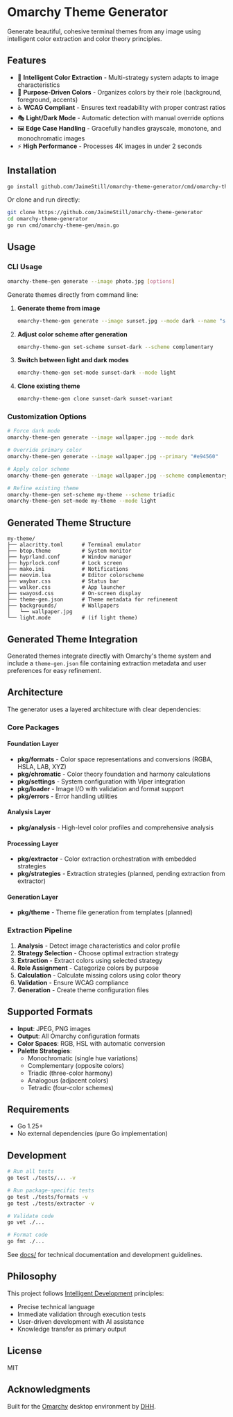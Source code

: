 # Omarchy Theme Generator

Generate beautiful, cohesive terminal themes from any image using intelligent color extraction and color theory principles.

## Features

- 🎨 **Intelligent Color Extraction** - Multi-strategy system adapts to image characteristics
- 🎯 **Purpose-Driven Colors** - Organizes colors by their role (background, foreground, accents)
- ♿ **WCAG Compliant** - Ensures text readability with proper contrast ratios  
- 🎭 **Light/Dark Mode** - Automatic detection with manual override options
- 🖼️ **Edge Case Handling** - Gracefully handles grayscale, monotone, and monochromatic images
- ⚡ **High Performance** - Processes 4K images in under 2 seconds

## Installation

```bash
go install github.com/JaimeStill/omarchy-theme-generator/cmd/omarchy-theme-gen@latest
```

Or clone and run directly:

```bash
git clone https://github.com/JaimeStill/omarchy-theme-generator
cd omarchy-theme-generator
go run cmd/omarchy-theme-gen/main.go
```

## Usage

### CLI Usage

```bash
omarchy-theme-gen generate --image photo.jpg [options]
```

Generate themes directly from command line:

1. **Generate theme from image**
   ```bash
   omarchy-theme-gen generate --image sunset.jpg --mode dark --name "sunset-dark"
   ```

2. **Adjust color scheme after generation**
   ```bash
   omarchy-theme-gen set-scheme sunset-dark --scheme complementary
   ```

3. **Switch between light and dark modes**
   ```bash
   omarchy-theme-gen set-mode sunset-dark --mode light
   ```

4. **Clone existing theme**
   ```bash
   omarchy-theme-gen clone sunset-dark sunset-variant
   ```

### Customization Options

```bash
# Force dark mode
omarchy-theme-gen generate --image wallpaper.jpg --mode dark

# Override primary color
omarchy-theme-gen generate --image wallpaper.jpg --primary "#e94560"

# Apply color scheme
omarchy-theme-gen generate --image wallpaper.jpg --scheme complementary

# Refine existing theme
omarchy-theme-gen set-scheme my-theme --scheme triadic
omarchy-theme-gen set-mode my-theme --mode light
```

## Generated Theme Structure

```
my-theme/
├── alacritty.toml      # Terminal emulator
├── btop.theme          # System monitor
├── hyprland.conf       # Window manager
├── hyprlock.conf       # Lock screen
├── mako.ini            # Notifications
├── neovim.lua          # Editor colorscheme
├── waybar.css          # Status bar
├── walker.css          # App launcher
├── swayosd.css         # On-screen display
├── theme-gen.json      # Theme metadata for refinement
├── backgrounds/        # Wallpapers
│   └── wallpaper.jpg
└── light.mode          # (if light theme)
```

## Generated Theme Integration

Generated themes integrate directly with Omarchy's theme system and include a `theme-gen.json` file containing extraction metadata and user preferences for easy refinement.

## Architecture

The generator uses a layered architecture with clear dependencies:

### Core Packages

#### Foundation Layer
- **pkg/formats** - Color space representations and conversions (RGBA, HSLA, LAB, XYZ)
- **pkg/chromatic** - Color theory foundation and harmony calculations
- **pkg/settings** - System configuration with Viper integration
- **pkg/loader** - Image I/O with validation and format support
- **pkg/errors** - Error handling utilities

#### Analysis Layer  
- **pkg/analysis** - High-level color profiles and comprehensive analysis

#### Processing Layer
- **pkg/extractor** - Color extraction orchestration with embedded strategies
- **pkg/strategies** - Extraction strategies (planned, pending extraction from extractor)

#### Generation Layer
- **pkg/theme** - Theme file generation from templates (planned)

### Extraction Pipeline

1. **Analysis** - Detect image characteristics and color profile
2. **Strategy Selection** - Choose optimal extraction strategy
3. **Extraction** - Extract colors using selected strategy
4. **Role Assignment** - Categorize colors by purpose
5. **Calculation** - Calculate missing colors using color theory
6. **Validation** - Ensure WCAG compliance
7. **Generation** - Create theme configuration files

## Supported Formats

- **Input**: JPEG, PNG images
- **Output**: All Omarchy configuration formats
- **Color Spaces**: RGB, HSL with automatic conversion
- **Palette Strategies**:
  - Monochromatic (single hue variations)
  - Complementary (opposite colors)
  - Triadic (three-color harmony)
  - Analogous (adjacent colors)
  - Tetradic (four-color schemes)

## Requirements

- Go 1.25+
- No external dependencies (pure Go implementation)

## Development

```bash
# Run all tests
go test ./tests/... -v

# Run package-specific tests
go test ./tests/formats -v
go test ./tests/extractor -v

# Validate code
go vet ./...

# Format code
go fmt ./...
```

See [docs/](docs/) for technical documentation and development guidelines.

## Philosophy

This project follows [Intelligent Development](docs/development-methodology.md) principles:

- Precise technical language
- Immediate validation through execution tests
- User-driven development with AI assistance
- Knowledge transfer as primary output

## License

MIT

## Acknowledgments

Built for the [Omarchy](https://omarchy.org) desktop environment by [DHH](https://github.com/DHH).
